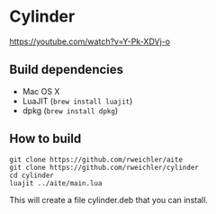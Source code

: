 # Cylinder

https://youtube.com/watch?v=Y-Pk-XDVj-o

## Build dependencies

* Mac OS X
* LuaJIT (`brew install luajit`)
* dpkg (`brew install dpkg`)

## How to build

```
git clone https://github.com/rweichler/aite
git clone https://github.com/rweichler/cylinder
cd cylinder
luajit ../aite/main.lua
```

This will create a file cylinder.deb that you can install.
